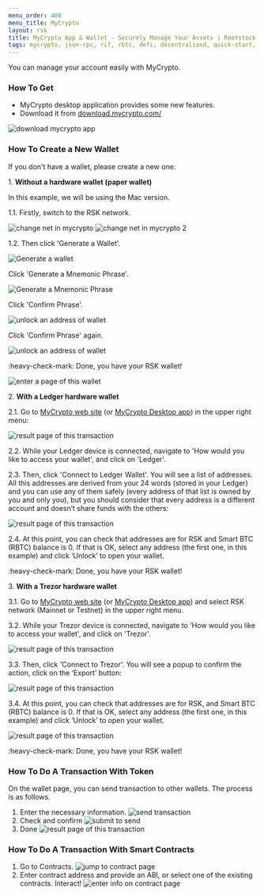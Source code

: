 ```yaml
---
menu_order: 400
menu_title: MyCrypto
layout: rsk
title: MyCrypto App & Wallet - Securely Manage Your Assets | Rootstock (RSK)
tags: mycrypto, json-rpc, rif, rbtc, defi, decentralized, quick-start, guides, tutorial, networks, dapps, tools, rsk, ethereum, smart-contracts, install, get-started, how-to, mainnet, testnet, contracts, wallets, web3, crypto
---
```


You can manage your account easily with MyCrypto.

### How To Get

* MyCrypto desktop application provides some new features.
* Download it from [download.mycrypto.com/](https://download.mycrypto.com/)

<img src="/assets/img/mycrypto/mycrypto1.png" alt="download mycrypto app"/>

### How To Create a New Wallet

If you don't have a wallet, please create a new one.

1\. **Without a hardware wallet (paper wallet)**

In this example, we will be using the Mac version.

1.1. Firstly, switch to the RSK network.

<img src="/assets/img/mycrypto/mycrypto2.png" alt="change net in mycrypto"/>

<img src="/assets/img/mycrypto/mycrypto3.png" alt="change net in mycrypto 2"/>

1.2. Then click 'Generate a Wallet'.

<img src="/assets/img/mycrypto/mycrypto4.png" alt="Generate a wallet"/>

Click 'Generate a Mnemonic Phrase'.

<img src="/assets/img/mycrypto/mycrypto5.png" alt="Generate a Mnemonic Phrase"/>

Click 'Confirm Phrase'.

<img src="/assets/img/mycrypto/mycrypto6.png" alt="unlock an address of wallet"/>

Click 'Confirm Phrase' again.

<img src="/assets/img/mycrypto/mycrypto7.png" alt="unlock an address of wallet"/>

:heavy-check-mark: Done, you have your RSK wallet!

<img src="/assets/img/mycrypto/mycrypto8.png" alt="enter a page of this wallet"/>

2\. **With a Ledger hardware wallet**

2.1. Go to [MyCrypto web site](https://mycrypto.com/account) (or [MyCrypto Desktop app](https://download.mycrypto.com/)) in the upper right menu:

<img src="/assets/img/mycrypto/mycrypto9.png" alt="result page of this transaction"/>

2.2. While your Ledger device is connected, navigate to 'How would you like to access your wallet', and click on 'Ledger'.

2.3. Then, click 'Connect to Ledger Wallet'. You will see a list of addresses. All this addresses are derived from your 24 words (stored in your Ledger) and you can use any of them safely (every address of that list is owned by you and only you), but you should consider that every address is a different account and doesn’t share funds with the others:

<img src="/assets/img/mycrypto/mycrypto10.png" alt="result page of this transaction"/>

2.4. At this point, you can check that addresses are for RSK and Smart BTC (RBTC) balance is 0. If that is OK, select any address (the first one, in this example) and click ‘Unlock’ to open your wallet.

:heavy-check-mark: Done, you have your RSK wallet!

3\. **With a Trezor hardware wallet**

3.1. Go to [MyCrypto web site](https://mycrypto.com/account) (or [MyCrypto Desktop app](https://download.mycrypto.com/)) and select RSK network (Mainnet or Testnet) in the upper right menu.

3.2. While your Trezor device is connected, navigate to 'How would you like to access your wallet', and click on 'Trezor'.

<img src="/assets/img/mycrypto/mycrypto11.png" alt="result page of this transaction"/>

3.3. Then, click 'Connect to Trezor'. You will see a popup to confirm the action, click on the ‘Export’ button:

<img src="/assets/img/mycrypto/mycrypto12.png" alt="result page of this transaction"/>

3.4. At this point, you can check that addresses are for RSK, and Smart BTC (RBTC) balance is 0. If that is OK, select any address (the first one, in this example) and click ‘Unlock’ to open your wallet.

<img src="/assets/img/mycrypto/mycrypto13.png" alt="result page of this transaction"/>

:heavy-check-mark: Done, you have your RSK wallet!

### How To Do A Transaction With Token

On the wallet page, you can send transaction to other wallets.
The process is as follows.

1. Enter the necessary information.
   <img src="/assets/img/mycrypto/mycrypto14.png" alt="send transaction"/>
2. Check and confirm
   <img src="/assets/img/mycrypto/mycrypto15.png" alt="submit to send"/>
3. Done
   <img src="/assets/img/mycrypto/mycrypto16.png" alt="result page of this transaction"/>

### How To Do A Transaction With Smart Contracts

1. Go to Contracts.
   <img src="/assets/img/mycrypto/mycrypto17.png" alt="jump to contract page"/>
2. Enter contract address and provide an ABI, or select one of the existing contracts.
Interact!
   <img src="/assets/img/mycrypto/mycrypto18.png" alt="enter info on contract page"/>
